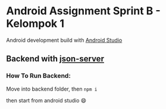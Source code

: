 # Android Assignment Sprint B - Kelompok 1 

Android development build with [Android Studio](https://developer.android.com/studio)

Backend with [json-server](https://github.com/typicode/json-server)
---

### How To Run Backend: 
Move into backend folder, then ``npm i``

then start from android studio :smile: